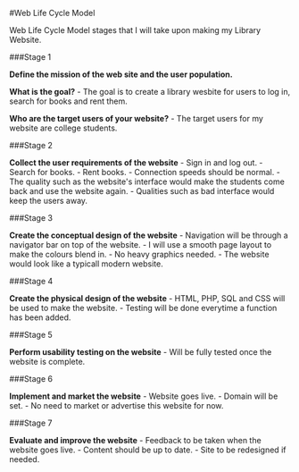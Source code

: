 #Web Life Cycle Model

Web Life Cycle Model stages that I will take upon making my Library Website.

###Stage 1

**Define the mission of the web site and the user population.**

**What is the goal?**
	-	The goal is to create a library wesbite for users to log in, search for books and rent them.
	
**Who are the target users of your website?**
	-	The target users for my website are college students.

###Stage 2

**Collect the user requirements of the website**
	-	Sign in and log out.
	-	Search for books.
	-	Rent books.
	-	Connection speeds should be normal.
	-	The quality such as the website's interface would make the students come back and use the website again.
	-	Qualities such as bad interface would keep the users away.
	
###Stage 3

**Create the conceptual design of the website**
	-	Navigation will be through a navigator bar on top of the website.
	-	I will use a smooth page layout to make the colours blend in.
	-	No heavy graphics needed.
	-	The website would look like a typicall modern website.
	
###Stage 4

**Create the physical design of the website**
	-	HTML, PHP, SQL and CSS will be used to make the website.
	-	Testing will be done everytime a function has been added.
	
###Stage 5

**Perform usability testing on the website**
	-	Will be fully tested once the website is complete.
	
###Stage 6

**Implement and market the website**
	-	Website goes live.
	-	Domain will be set.
	-	No need to market or advertise this website for now.
	
###Stage 7

**Evaluate and improve the website**
	-	Feedback to be taken when the website goes live.
	-	Content should be up to date.
	-	Site to be redesigned if needed.